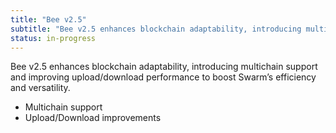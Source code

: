 ```yaml
---
title: "Bee v2.5"
subtitle: "Bee v2.5 enhances blockchain adaptability, introducing multichain support and improving upload/download performance to boost Swarm’s efficiency and versatility."
status: in-progress
---
```


Bee v2.5 enhances blockchain adaptability, introducing multichain support and improving upload/download performance to boost Swarm’s efficiency and versatility.

- Multichain support
- Upload/Download improvements